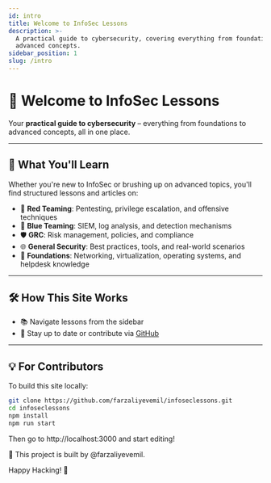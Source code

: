 ```yaml
---
id: intro
title: Welcome to InfoSec Lessons
description: >-
  A practical guide to cybersecurity, covering everything from foundations to
  advanced concepts.
sidebar_position: 1
slug: /intro
---
```


# 👋 Welcome to InfoSec Lessons

Your **practical guide to cybersecurity** – everything from foundations to advanced concepts, all in one place.

---

## 🚀 What You'll Learn

Whether you're new to InfoSec or brushing up on advanced topics, you'll find structured lessons and articles on:

- 🔴 **Red Teaming**: Pentesting, privilege escalation, and offensive techniques  
- 🔵 **Blue Teaming**: SIEM, log analysis, and detection mechanisms  
- 🛡️ **GRC**: Risk management, policies, and compliance  
- 🌐 **General Security**: Best practices, tools, and real-world scenarios  
- 🧱 **Foundations**: Networking, virtualization, operating systems, and helpdesk knowledge

---

## 🛠️ How This Site Works

- 📚 Navigate lessons from the sidebar
- 💬 Stay up to date or contribute via [GitHub](https://github.com/farzaliyevemil/infoseclessons)

---

## 💡 For Contributors

To build this site locally:

```bash
git clone https://github.com/farzaliyevemil/infoseclessons.git
cd infoseclessons
npm install
npm run start
```
Then go to http://localhost:3000 and start editing!

📌 This project is built by @farzaliyevemil.

Happy Hacking! 🔐


